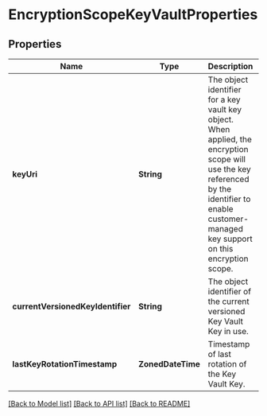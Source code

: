 # EncryptionScopeKeyVaultProperties


## Properties
Name | Type | Description | Notes
------------ | ------------- | ------------- | -------------
**keyUri** | **String** | The object identifier for a key vault key object. When applied, the encryption scope will use the key referenced by the identifier to enable customer-managed key support on this encryption scope. | [optional] [default to nothing]
**currentVersionedKeyIdentifier** | **String** | The object identifier of the current versioned Key Vault Key in use. | [optional] [readonly] [default to nothing]
**lastKeyRotationTimestamp** | **ZonedDateTime** | Timestamp of last rotation of the Key Vault Key. | [optional] [readonly] [default to nothing]


[[Back to Model list]](../README.md#models) [[Back to API list]](../README.md#api-endpoints) [[Back to README]](../README.md)


